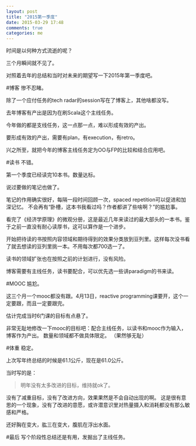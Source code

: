 ```yaml
---
layout: post
title: "2015第一季度"
date: 2015-03-29 17:48
comments: true
categories: me
---
```


时间是以何种方式流逝的呢？

三个月瞬间就不见了。

对照着去年的总结和当时对未来的期望写一下2015年第一季度吧。

#博客
惨不忍睹。

除了一个应付任务的tech radar的session写在了博客上，其他啥都没写。

去年博客有产出是因为在刷Scala这个主线任务。

今年做的都是支线任务，这一点那一点，难以形成有效的产出。

要形成有效的产出，需要有plan，有execution，有retro。

兴之所至，就把今年的博客主线任务定为OO与FP的比较和结合应用吧。

#读书
不错。

第一个季度已经读完10本书。数量达标。

说过要做的笔记也做了。

笔记的作用确实很好，每隔一段时间回顾一次，spaced repetition可以促进和加深记忆。
不会再有“卧槽，这本书我看过吗？作者都讲了些啥啊？”的尴尬事。

看完了《经济学原理》的微观分册，这是最近几年来读过的最大部头的一本书。鉴于之前一直没有耐心读厚书，这可以算作是一个进步。

开始把待读的书按照内容领域和期待得到的效果分类放到豆列里。这样每次没书看了就去想读的豆列里挑一本。不用每次都700选一了。

读书的领域扩张也在按照之前的计划进行，没有风险。

博客需要有主线任务，读书要配合，可以优先选一些讲paradigm的书来读。

#MOOC
尴尬。

这三个月一个mooc都没有跟。4月13日，reactive programming课要开，这个一定要跟，而且一定要跟完。

估计完成当时6门课的目标有点悬了。

非常无耻地修改一下mooc的目标吧：配合主线任务，以读书和mooc作为输入，博客作为产出。
数量和领域都不做具体限定。
（果然够无耻）

#体重
稳定。

上次写年终总结的时候是61.1公斤，现在是61.0公斤。

当时写的是：
>明年没有太多改进的目标，维持就ok了。

没有了减重目标，没有了改进方向，效果果然是不会自动出现的啊。
这是很有意思的一个现象，没有了改进的意愿，或许潜意识里对热量摄入和消耗都没有那么敏感和严格。

还好胸在变大，肱三在变大，腹肌在浮出水面。

#最后
写个阶段性总结还是有用，发掘出了主线任务。

